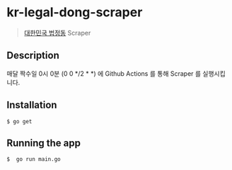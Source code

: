 # kr-legal-dong-scraper
> [대한민국 법정동](https://github.com/kr-legal-dong/kr-legal-dong) Scraper

## Description

매달 짝수일 0시 0분 (0 0 */2 * *) 에 Github Actions 를 통해 Scraper 를 실행시킵니다.

## Installation
```
$ go get
```

## Running the app
```
$  go run main.go 
```
